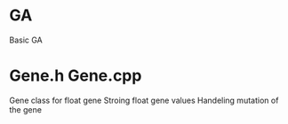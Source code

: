 # GA
Basic GA

# Gene.h Gene.cpp
Gene class for float gene
Stroing float gene values
Handeling mutation of the gene


